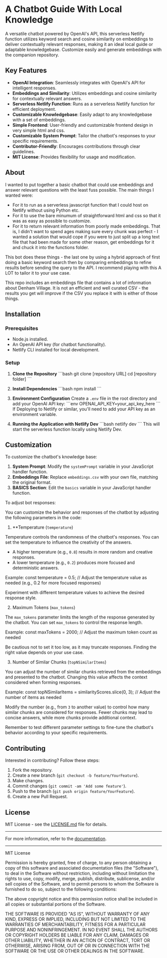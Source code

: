 # A Chatbot Guide With Local Knowledge

A versatile chatbot powered by OpenAI's API, this serverless Netlify function utilizes keyword search and cosine similarity on embeddings to deliver contextually relevant responses, making it an ideal local guide or adaptable knowledgebase. Customize easily and generate embeddings with the companion repository.

## Key Features

- **OpenAI Integration**: Seamlessly integrates with OpenAI's API for intelligent responses.
- **Embeddings and Similarity**: Utilizes embeddings and cosine similarity for contextually relevant answers.
- **Serverless Netlify Function**: Runs as a serverless Netlify function for efficient deployment.
- **Customizable Knowledgebase**: Easily adapt to any knowledgebase with a set of embeddings.
- **Simple Frontend**: User-friendly and customizable frontend design in very simple html and css.
- **Customizable System Prompt**: Tailor the chatbot's responses to your specific requirements.
- **Contributor-Friendly**: Encourages contributions through clear guidelines.
- **MIT License**: Provides flexibility for usage and modification.

## About

I wanted to put together a basic chatbot that could use embeddings and answer relevant questions with the least fuss possible. The main things I wanted were: 
- For it to run as a serverless javascript function that I could host on Netlify without using Python etc.
- For it to use the bare minumum of straightforward html and css so that it was as easy as possible to customize.
- For it to return relevant information from poorly made embeddings. That is, I didn't want to spend ages making sure every chunk was perfect - I wanted a solution that would cope if you were to just split up a long text file that had been made for some other reason, get embeddings for it and chuck it into the functions folder. 

This bot does these things - the last one by using a hybrid approach of first doing a basic keyword search then by comparing embeddings to refine results before sending the query to the API. I recommend playing with this A LOT to tailor it to your use case.

This repo includes an embeddings file that contains a lot of information about Denham Village. It is not an efficient and well curated CSV - the results you get will improve if the CSV you replace it with is either of those things.

## Installation

### Prerequisites

- Node.js installed.
- An OpenAI API key (for chatbot functionality).
- Netlify CLI installed for local development.

### Setup

1. **Clone the Repository**
   \```bash
   git clone [repository URL]
   cd [repository folder]
   \```

2. **Install Dependencies**
   \```bash
   npm install
   \```

3. **Environment Configuration**
   Create a `.env` file in the root directory and add your OpenAI API key:
   \```env
   OPENAI_API_KEY=your_api_key_here
   \```
   If Deploying to Netlify or similar, you'll need to add your API key as an environment variable.
   
5. **Running the Application with Netlify Dev**
   \```bash
   netlify dev
   \```
   This will start the serverless function locally using Netlify Dev.

## Customization

To customize the chatbot's knowledge base:

1. **System Prompt**: Modify the `systemPrompt` variable in your JavaScript handler function.
2. **Embeddings File**: Replace `embeddings.csv` with your own file, matching the original format.
3. **BASICS Section**: Edit the `basics` variable in your JavaScript handler function.

To adjust bot responses:

You can customize the behavior and responses of the chatbot by adjusting the following parameters in the code:

1. **Temperature (`temperature`)

Temperature controls the randomness of the chatbot's responses. You can set the temperature to influence the creativity of the answers.

- A higher temperature (e.g., `0.8`) results in more random and creative responses.
- A lower temperature (e.g., `0.2`) produces more focused and deterministic answers.

Example:
const temperature = 0.5; // Adjust the temperature value as needed (e.g., 0.2 for more focused responses)

Experiment with different temperature values to achieve the desired response style.

2. Maximum Tokens (`max_tokens`)

The `max_tokens` parameter limits the length of the response generated by the chatbot. You can set `max_tokens` to control the response length.

Example:
const maxTokens = 2000; // Adjust the maximum token count as needed

Be cautious not to set it too low, as it may truncate responses. Finding the right value depends on your use case.

3. Number of Similar Chunks (`topNSimilarItems`)

You can adjust the number of similar chunks retrieved from the embeddings and presented to the chatbot. Changing this value affects the context considered when forming responses.

Example:
const topNSimilarItems = similarityScores.slice(0, 3); // Adjust the number of items as needed

Modify the number (e.g., from `3` to another value) to control how many similar chunks are considered for responses. Fewer chunks may lead to concise answers, while more chunks provide additional context.

Remember to test different parameter settings to fine-tune the chatbot's behavior according to your specific requirements.

## Contributing

Interested in contributing? Follow these steps:

1. Fork the repository.
2. Create a new branch (`git checkout -b feature/YourFeature`).
3. Make changes.
4. Commit changes (`git commit -am 'Add some feature'`).
5. Push to the branch (`git push origin feature/YourFeature`).
6. Create a new Pull Request.

## License

MIT License - see the [LICENSE.md](LICENSE.md) file for details.

---

For more information, refer to the [documentation](link_to_documentation_if_available).

---

MIT License

Permission is hereby granted, free of charge, to any person obtaining a copy of this software and associated documentation files (the "Software"), to deal in the Software without restriction, including without limitation the rights to use, copy, modify, merge, publish, distribute, sublicense, and/or sell copies of the Software, and to permit persons to whom the Software is furnished to do so, subject to the following conditions:

The above copyright notice and this permission notice shall be included in all copies or substantial portions of the Software.

THE SOFTWARE IS PROVIDED "AS IS", WITHOUT WARRANTY OF ANY KIND, EXPRESS OR IMPLIED, INCLUDING BUT NOT LIMITED TO THE WARRANTIES OF MERCHANTABILITY, FITNESS FOR A PARTICULAR PURPOSE AND NONINFRINGEMENT. IN NO EVENT SHALL THE AUTHORS OR COPYRIGHT HOLDERS BE LIABLE FOR ANY CLAIM, DAMAGES OR OTHER LIABILITY, WHETHER IN AN ACTION OF CONTRACT, TORT OR OTHERWISE, ARISING FROM, OUT OF OR IN CONNECTION WITH THE SOFTWARE OR THE USE OR OTHER DEALINGS IN THE SOFTWARE.
